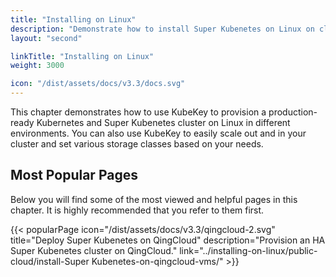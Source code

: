 ```yaml
---
title: "Installing on Linux"
description: "Demonstrate how to install Super Kubenetes on Linux on cloud and in on-premises environments."
layout: "second"

linkTitle: "Installing on Linux"
weight: 3000

icon: "/dist/assets/docs/v3.3/docs.svg"
---
```


This chapter demonstrates how to use KubeKey to provision a production-ready Kubernetes and Super Kubenetes cluster on Linux in different environments. You can also use KubeKey to easily scale out and in your cluster and set various storage classes based on your needs.
## Most Popular Pages

Below you will find some of the most viewed and helpful pages in this chapter. It is highly recommended that you refer to them first.

{{< popularPage icon="/dist/assets/docs/v3.3/qingcloud-2.svg" title="Deploy Super Kubenetes on QingCloud" description="Provision an HA Super Kubenetes cluster on QingCloud." link="../installing-on-linux/public-cloud/install-Super Kubenetes-on-qingcloud-vms/" >}}
